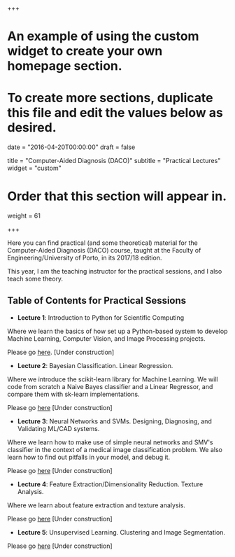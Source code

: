 +++
# An example of using the custom widget to create your own homepage section.
# To create more sections, duplicate this file and edit the values below as desired.

date = "2016-04-20T00:00:00"
draft = false

title = "Computer-Aided Diagnosis (DACO)"
subtitle = "Practical Lectures"
widget = "custom"

# Order that this section will appear in.
weight = 61

+++

Here you can find practical (and some theoretical) material for the Computer-Aided Diagnosis (DACO) course, taught at the Faculty of Engineering/University of Porto, in its 2017/18 edition.

This year, I am the teaching instructor for the practical sessions, and I also teach some theory.

## Table of Contents for Practical Sessions
- **Lecture 1**: Introduction to Python for Scientific Computing

Where we learn the basics of how set up a Python-based system to develop Machine Learning,
Computer Vision, and Image Processing projects.

Please go [here](http://agaldran.github.io/post/17_daco_prac_lec_1/). [Under construction]

- **Lecture 2**: Bayesian Classification. Linear Regression.

Where we introduce the scikit-learn library for Machine Learning.
We will code from scratch a Naive Bayes classifier and a Linear Regressor,
and compare them with sk-learn implementations.

Please go [here](http://agaldran.github.io/post/17_daco_prac_lec_2/) [Under construction]

- **Lecture 3**: Neural Networks and SVMs. Designing, Diagnosing, and Validating ML/CAD systems.

Where we learn how to make use of simple neural networks and SMV's classifier
in the context of a medical image classification problem. We also learn how
to find out pitfalls in your model, and debug it.

Please go [here](http://agaldran.github.io/post/17_daco_prac_lec_3/) [Under construction]

- **Lecture 4**: Feature Extraction/Dimensionality Reduction. Texture Analysis.

Where we learn about feature extraction and texture analysis.

Please go [here](http://agaldran.github.io/post/17_daco_prac_lec_4/) [Under construction]

- **Lecture 5**: Unsupervised Learning. Clustering and Image Segmentation.

Please go [here](http://agaldran.github.io/post/17_daco_prac_lec_5/) [Under construction]

